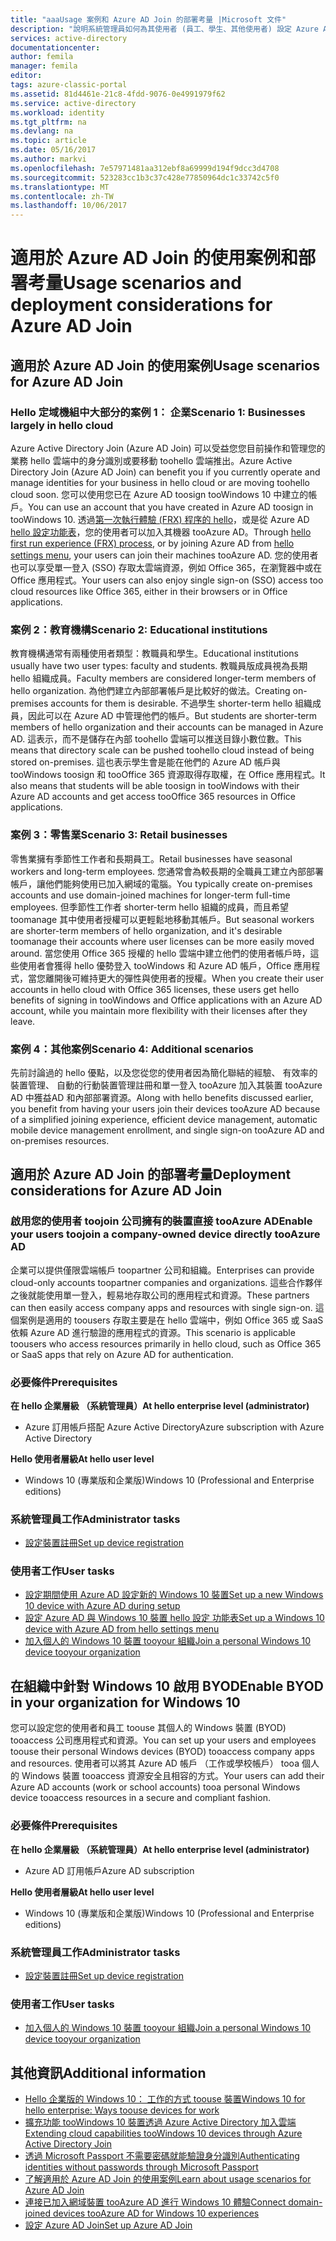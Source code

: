 ```yaml
---
title: "aaaUsage 案例和 Azure AD Join 的部署考量 |Microsoft 文件"
description: "說明系統管理員如何為其使用者 (員工、學生、其他使用者) 設定 Azure AD Join。 它也會討論使用 Azure AD Join hello 不同真實世界的案例。"
services: active-directory
documentationcenter: 
author: femila
manager: femila
editor: 
tags: azure-classic-portal
ms.assetid: 81d4461e-21c8-4fdd-9076-0e4991979f62
ms.service: active-directory
ms.workload: identity
ms.tgt_pltfrm: na
ms.devlang: na
ms.topic: article
ms.date: 05/16/2017
ms.author: markvi
ms.openlocfilehash: 7e57971481aa312ebf8a69999d194f9dcc3d4708
ms.sourcegitcommit: 523283cc1b3c37c428e77850964dc1c33742c5f0
ms.translationtype: MT
ms.contentlocale: zh-TW
ms.lasthandoff: 10/06/2017
---
```

# <a name="usage-scenarios-and-deployment-considerations-for-azure-ad-join"></a><span data-ttu-id="97e58-104">適用於 Azure AD Join 的使用案例和部署考量</span><span class="sxs-lookup"><span data-stu-id="97e58-104">Usage scenarios and deployment considerations for Azure AD Join</span></span>
## <a name="usage-scenarios-for-azure-ad-join"></a><span data-ttu-id="97e58-105">適用於 Azure AD Join 的使用案例</span><span class="sxs-lookup"><span data-stu-id="97e58-105">Usage scenarios for Azure AD Join</span></span>
### <a name="scenario-1-businesses-largely-in-hello-cloud"></a><span data-ttu-id="97e58-106">Hello 定域機組中大部分的案例 1： 企業</span><span class="sxs-lookup"><span data-stu-id="97e58-106">Scenario 1: Businesses largely in hello cloud</span></span>
<span data-ttu-id="97e58-107">Azure Active Directory Join (Azure AD Join) 可以受益您您目前操作和管理您的業務 hello 雲端中的身分識別或要移動 toohello 雲端推出。</span><span class="sxs-lookup"><span data-stu-id="97e58-107">Azure Active Directory Join (Azure AD Join) can benefit you if you currently operate and manage identities for your business in hello cloud or are moving toohello cloud soon.</span></span> <span data-ttu-id="97e58-108">您可以使用您已在 Azure AD toosign tooWindows 10 中建立的帳戶。</span><span class="sxs-lookup"><span data-stu-id="97e58-108">You can use an account that you have created in Azure AD toosign in tooWindows 10.</span></span> <span data-ttu-id="97e58-109">透過[第一次執行體驗 (FRX) 程序的 hello](active-directory-azureadjoin-user-frx.md)，或是從 Azure AD [hello 設定功能表](active-directory-azureadjoin-user-upgrade.md)，您的使用者可以加入其機器 tooAzure AD。</span><span class="sxs-lookup"><span data-stu-id="97e58-109">Through [hello first run experience (FRX) process](active-directory-azureadjoin-user-frx.md), or by joining Azure AD from [hello settings menu](active-directory-azureadjoin-user-upgrade.md), your users can join their machines tooAzure AD.</span></span>  <span data-ttu-id="97e58-110">您的使用者也可以享受單一登入 (SSO) 存取太雲端資源，例如 Office 365，在瀏覽器中或在 Office 應用程式。</span><span class="sxs-lookup"><span data-stu-id="97e58-110">Your users can also enjoy single sign-on (SSO) access too cloud resources like Office 365, either in their browsers or in Office applications.</span></span>

### <a name="scenario-2-educational-institutions"></a><span data-ttu-id="97e58-111">案例 2：教育機構</span><span class="sxs-lookup"><span data-stu-id="97e58-111">Scenario 2: Educational institutions</span></span>
<span data-ttu-id="97e58-112">教育機構通常有兩種使用者類型：教職員和學生。</span><span class="sxs-lookup"><span data-stu-id="97e58-112">Educational institutions usually have two user types: faculty and students.</span></span> <span data-ttu-id="97e58-113">教職員版成員視為長期 hello 組織成員。</span><span class="sxs-lookup"><span data-stu-id="97e58-113">Faculty members are considered longer-term members of hello organization.</span></span> <span data-ttu-id="97e58-114">為他們建立內部部署帳戶是比較好的做法。</span><span class="sxs-lookup"><span data-stu-id="97e58-114">Creating on-premises accounts for them is desirable.</span></span> <span data-ttu-id="97e58-115">不過學生 shorter-term hello 組織成員，因此可以在 Azure AD 中管理他們的帳戶。</span><span class="sxs-lookup"><span data-stu-id="97e58-115">But students are shorter-term members of hello organization and  their accounts can be managed in Azure AD.</span></span> <span data-ttu-id="97e58-116">這表示，而不是儲存在內部 toohello 雲端可以推送目錄小數位數。</span><span class="sxs-lookup"><span data-stu-id="97e58-116">This means that directory scale can be pushed toohello cloud instead of being stored on-premises.</span></span> <span data-ttu-id="97e58-117">這也表示學生會是能在他們的 Azure AD 帳戶與 tooWindows toosign 和 tooOffice 365 資源取得存取權，在 Office 應用程式。</span><span class="sxs-lookup"><span data-stu-id="97e58-117">It also means that students  will be able toosign in tooWindows with their Azure AD accounts and get access tooOffice 365 resources in Office applications.</span></span>

### <a name="scenario-3-retail-businesses"></a><span data-ttu-id="97e58-118">案例 3：零售業</span><span class="sxs-lookup"><span data-stu-id="97e58-118">Scenario 3: Retail businesses</span></span>
<span data-ttu-id="97e58-119">零售業擁有季節性工作者和長期員工。</span><span class="sxs-lookup"><span data-stu-id="97e58-119">Retail businesses have seasonal workers and long-term employees.</span></span> <span data-ttu-id="97e58-120">您通常會為較長期的全職員工建立內部部署帳戶，讓他們能夠使用已加入網域的電腦。</span><span class="sxs-lookup"><span data-stu-id="97e58-120">You typically create on-premises accounts and use domain-joined machines for longer-term full-time employees.</span></span> <span data-ttu-id="97e58-121">但季節性工作者 shorter-term hello 組織的成員，而且希望 toomanage 其中使用者授權可以更輕鬆地移動其帳戶。</span><span class="sxs-lookup"><span data-stu-id="97e58-121">But seasonal workers are shorter-term members of hello organization, and it's desirable toomanage their accounts where user licenses can be more easily moved around.</span></span> <span data-ttu-id="97e58-122">當您使用 Office 365 授權的 hello 雲端中建立他們的使用者帳戶時，這些使用者會獲得 hello 優勢登入 tooWindows 和 Azure AD 帳戶，Office 應用程式，當您離開後可維持更大的彈性與使用者的授權。</span><span class="sxs-lookup"><span data-stu-id="97e58-122">When you create their user accounts in hello cloud with Office 365 licenses, these users get hello benefits of signing in tooWindows and Office applications with an Azure AD account, while you maintain more flexibility with their licenses after they leave.</span></span>

### <a name="scenario-4-additional-scenarios"></a><span data-ttu-id="97e58-123">案例 4：其他案例</span><span class="sxs-lookup"><span data-stu-id="97e58-123">Scenario 4: Additional scenarios</span></span>
<span data-ttu-id="97e58-124">先前討論過的 hello 優點，以及您從您的使用者因為簡化聯結的經驗、 有效率的裝置管理、 自動的行動裝置管理註冊和單一登入 tooAzure 加入其裝置 tooAzure AD 中獲益AD 和內部部署資源。</span><span class="sxs-lookup"><span data-stu-id="97e58-124">Along with hello benefits discussed earlier, you  benefit from having your users join their devices tooAzure AD because of a simplified joining experience, efficient device management, automatic mobile device management enrollment, and single sign-on tooAzure AD and on-premises resources.</span></span>  

## <a name="deployment-considerations-for-azure-ad-join"></a><span data-ttu-id="97e58-125">適用於 Azure AD Join 的部署考量</span><span class="sxs-lookup"><span data-stu-id="97e58-125">Deployment considerations for Azure AD Join</span></span>
### <a name="enable-your-users-toojoin-a-company-owned-device-directly-tooazure-ad"></a><span data-ttu-id="97e58-126">啟用您的使用者 toojoin 公司擁有的裝置直接 tooAzure AD</span><span class="sxs-lookup"><span data-stu-id="97e58-126">Enable your users toojoin a company-owned device directly tooAzure AD</span></span>
<span data-ttu-id="97e58-127">企業可以提供僅限雲端帳戶 toopartner 公司和組織。</span><span class="sxs-lookup"><span data-stu-id="97e58-127">Enterprises can provide cloud-only accounts toopartner companies and organizations.</span></span> <span data-ttu-id="97e58-128">這些合作夥伴之後就能使用單一登入，輕易地存取公司的應用程式和資源。</span><span class="sxs-lookup"><span data-stu-id="97e58-128">These partners can then easily access company apps and resources with single sign-on.</span></span> <span data-ttu-id="97e58-129">這個案例是適用的 toousers 存取主要是在 hello 雲端中，例如 Office 365 或 SaaS 依賴 Azure AD 進行驗證的應用程式的資源。</span><span class="sxs-lookup"><span data-stu-id="97e58-129">This scenario is applicable toousers who access resources primarily in hello cloud, such as Office 365 or SaaS apps that rely on Azure AD for authentication.</span></span>

### <a name="prerequisites"></a><span data-ttu-id="97e58-130">必要條件</span><span class="sxs-lookup"><span data-stu-id="97e58-130">Prerequisites</span></span>
<span data-ttu-id="97e58-131">**在 hello 企業層級 （系統管理員）**</span><span class="sxs-lookup"><span data-stu-id="97e58-131">**At hello enterprise level (administrator)**</span></span>

* <span data-ttu-id="97e58-132">Azure 訂用帳戶搭配 Azure Active Directory</span><span class="sxs-lookup"><span data-stu-id="97e58-132">Azure subscription with Azure Active Directory</span></span>  

<span data-ttu-id="97e58-133">**Hello 使用者層級**</span><span class="sxs-lookup"><span data-stu-id="97e58-133">**At hello user level**</span></span>

* <span data-ttu-id="97e58-134">Windows 10 (專業版和企業版)</span><span class="sxs-lookup"><span data-stu-id="97e58-134">Windows 10 (Professional and Enterprise editions)</span></span>

### <a name="administrator-tasks"></a><span data-ttu-id="97e58-135">系統管理員工作</span><span class="sxs-lookup"><span data-stu-id="97e58-135">Administrator tasks</span></span>
* [<span data-ttu-id="97e58-136">設定裝置註冊</span><span class="sxs-lookup"><span data-stu-id="97e58-136">Set up device registration</span></span>](active-directory-azureadjoin-setup.md)

### <a name="user-tasks"></a><span data-ttu-id="97e58-137">使用者工作</span><span class="sxs-lookup"><span data-stu-id="97e58-137">User tasks</span></span>
* [<span data-ttu-id="97e58-138">設定期間使用 Azure AD 設定新的 Windows 10 裝置</span><span class="sxs-lookup"><span data-stu-id="97e58-138">Set up a new Windows 10 device with Azure AD during setup</span></span>](active-directory-azureadjoin-user-frx.md)
* [<span data-ttu-id="97e58-139">設定 Azure AD 與 Windows 10 裝置 hello 設定 功能表</span><span class="sxs-lookup"><span data-stu-id="97e58-139">Set up a Windows 10 device with Azure AD from hello settings menu</span></span>](active-directory-azureadjoin-user-upgrade.md)
* [<span data-ttu-id="97e58-140">加入個人的 Windows 10 裝置 tooyour 組織</span><span class="sxs-lookup"><span data-stu-id="97e58-140">Join a personal Windows 10 device tooyour organization</span></span>](active-directory-azureadjoin-personal-device.md)

## <a name="enable-byod-in-your-organization-for-windows-10"></a><span data-ttu-id="97e58-141">在組織中針對 Windows 10 啟用 BYOD</span><span class="sxs-lookup"><span data-stu-id="97e58-141">Enable BYOD in your organization for Windows 10</span></span>
<span data-ttu-id="97e58-142">您可以設定您的使用者和員工 toouse 其個人的 Windows 裝置 (BYOD) tooaccess 公司應用程式和資源。</span><span class="sxs-lookup"><span data-stu-id="97e58-142">You can set up your users and employees toouse their personal Windows devices (BYOD) tooaccess company apps and resources.</span></span> <span data-ttu-id="97e58-143">使用者可以將其 Azure AD 帳戶 （工作或學校帳戶） tooa 個人的 Windows 裝置 tooaccess 資源安全且相容的方式。</span><span class="sxs-lookup"><span data-stu-id="97e58-143">Your users can add their Azure AD accounts (work or school accounts) tooa personal Windows device tooaccess resources in a secure and compliant fashion.</span></span>

### <a name="prerequisites"></a><span data-ttu-id="97e58-144">必要條件</span><span class="sxs-lookup"><span data-stu-id="97e58-144">Prerequisites</span></span>
<span data-ttu-id="97e58-145">**在 hello 企業層級 （系統管理員）**</span><span class="sxs-lookup"><span data-stu-id="97e58-145">**At hello enterprise level (administrator)**</span></span>

* <span data-ttu-id="97e58-146">Azure AD 訂用帳戶</span><span class="sxs-lookup"><span data-stu-id="97e58-146">Azure AD subscription</span></span>

<span data-ttu-id="97e58-147">**Hello 使用者層級**</span><span class="sxs-lookup"><span data-stu-id="97e58-147">**At hello user level**</span></span>

* <span data-ttu-id="97e58-148">Windows 10 (專業版和企業版)</span><span class="sxs-lookup"><span data-stu-id="97e58-148">Windows 10 (Professional and Enterprise editions)</span></span>

### <a name="administrator-tasks"></a><span data-ttu-id="97e58-149">系統管理員工作</span><span class="sxs-lookup"><span data-stu-id="97e58-149">Administrator tasks</span></span>
* [<span data-ttu-id="97e58-150">設定裝置註冊</span><span class="sxs-lookup"><span data-stu-id="97e58-150">Set up device registration</span></span>](active-directory-azureadjoin-setup.md)

### <a name="user-tasks"></a><span data-ttu-id="97e58-151">使用者工作</span><span class="sxs-lookup"><span data-stu-id="97e58-151">User tasks</span></span>
* [<span data-ttu-id="97e58-152">加入個人的 Windows 10 裝置 tooyour 組織</span><span class="sxs-lookup"><span data-stu-id="97e58-152">Join a personal Windows 10 device tooyour organization</span></span>](active-directory-azureadjoin-personal-device.md)

## <a name="additional-information"></a><span data-ttu-id="97e58-153">其他資訊</span><span class="sxs-lookup"><span data-stu-id="97e58-153">Additional information</span></span>
* [<span data-ttu-id="97e58-154">Hello 企業版的 Windows 10： 工作的方式 toouse 裝置</span><span class="sxs-lookup"><span data-stu-id="97e58-154">Windows 10 for hello enterprise: Ways toouse devices for work</span></span>](active-directory-azureadjoin-windows10-devices-overview.md)
* [<span data-ttu-id="97e58-155">擴充功能 tooWindows 10 裝置透過 Azure Active Directory 加入雲端</span><span class="sxs-lookup"><span data-stu-id="97e58-155">Extending cloud capabilities tooWindows 10 devices through Azure Active Directory Join</span></span>](active-directory-azureadjoin-user-upgrade.md)
* [<span data-ttu-id="97e58-156">透過 Microsoft Passport 不需要密碼就能驗證身分識別</span><span class="sxs-lookup"><span data-stu-id="97e58-156">Authenticating identities without passwords through Microsoft Passport</span></span>](active-directory-azureadjoin-passport.md)
* [<span data-ttu-id="97e58-157">了解適用於 Azure AD Join 的使用案例</span><span class="sxs-lookup"><span data-stu-id="97e58-157">Learn about usage scenarios for Azure AD Join</span></span>](active-directory-azureadjoin-deployment-aadjoindirect.md)
* [<span data-ttu-id="97e58-158">連接已加入網域裝置 tooAzure AD 進行 Windows 10 體驗</span><span class="sxs-lookup"><span data-stu-id="97e58-158">Connect domain-joined devices tooAzure AD for Windows 10 experiences</span></span>](active-directory-azureadjoin-devices-group-policy.md)
* [<span data-ttu-id="97e58-159">設定 Azure AD Join</span><span class="sxs-lookup"><span data-stu-id="97e58-159">Set up Azure AD Join</span></span>](active-directory-azureadjoin-setup.md)

